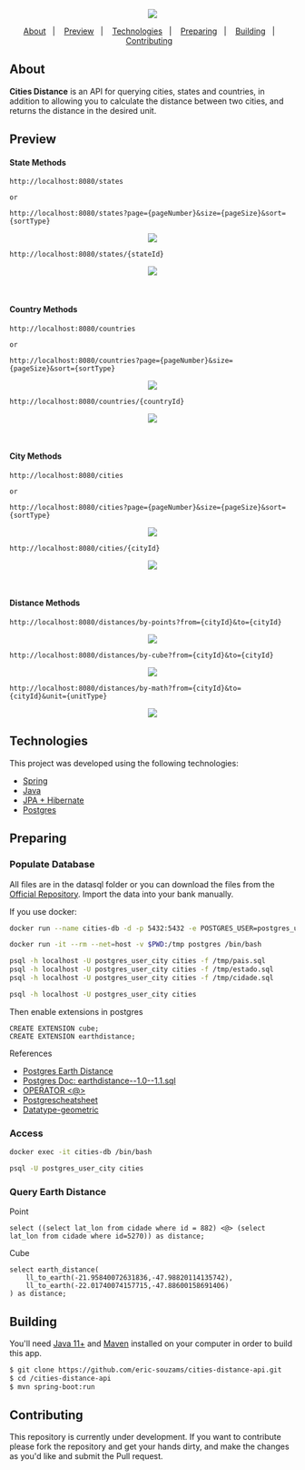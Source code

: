 <p align="center">
  <img src="./public/logo.png" />
</p>

<p align="center">
  <a href="#about">About</a>&nbsp;&nbsp;&nbsp;|&nbsp;&nbsp;&nbsp;
  <a href="#preview">Preview</a>&nbsp;&nbsp;&nbsp;|&nbsp;&nbsp;&nbsp;
  <a href="#technologies">Technologies</a>&nbsp;&nbsp;&nbsp;|&nbsp;&nbsp;&nbsp;
  <a href="#preparing">Preparing</a>&nbsp;&nbsp;&nbsp;|&nbsp;&nbsp;&nbsp;
  <a href="#building">Building</a>&nbsp;&nbsp;&nbsp;|&nbsp;&nbsp;&nbsp;
  <a href="#contributing">Contributing</a>&nbsp;&nbsp;&nbsp;
</p>

## About
<strong>Cities Distance</strong> is an API for querying cities, states and countries, in addition to allowing you to calculate the distance between two cities, and returns the distance in the desired unit.

## Preview
#### State Methods
```
http://localhost:8080/states

or

http://localhost:8080/states?page={pageNumber}&size={pageSize}&sort={sortType}
```
<p align="center">
  <img src="./public/2.png" />
</p>


```
http://localhost:8080/states/{stateId}
```
<p align="center">
  <img src="./public/1.png" />
</p>

<br/>

#### Country Methods
```
http://localhost:8080/countries

or

http://localhost:8080/countries?page={pageNumber}&size={pageSize}&sort={sortType}
```
<p align="center">
  <img src="./public/4.png" />
</p>

```
http://localhost:8080/countries/{countryId}
```
<p align="center">
  <img src="./public/3.png" />
</p>

<br/>

#### City Methods
```
http://localhost:8080/cities

or

http://localhost:8080/cities?page={pageNumber}&size={pageSize}&sort={sortType}
```
<p align="center">
  <img src="./public/6.png" />
</p>

```
http://localhost:8080/cities/{cityId}
```
<p align="center">
  <img src="./public/5.png" />
</p>

<br/>

#### Distance Methods
```
http://localhost:8080/distances/by-points?from={cityId}&to={cityId}
```
<p align="center">
  <img src="./public/7.png" />
</p>

```
http://localhost:8080/distances/by-cube?from={cityId}&to={cityId}
```
<p align="center">
  <img src="./public/8.png" />
</p>

```
http://localhost:8080/distances/by-math?from={cityId}&to={cityId}&unit={unitType}
```
<p align="center">
  <img src="./public/9.png" />
</p>


## Technologies
This project was developed using the following technologies:
- [Spring](https://spring.io/)
- [Java](https://www.oracle.com/br/java/technologies/javase-jdk11-downloads.html)
- [JPA + Hibernate](https://spring.io/projects/spring-data-jpa)
- [Postgres](https://www.postgresql.org/)


## Preparing
### Populate Database
All files are in the datasql folder or you can download the files from the [Official Repository](https://github.com/chinnonsantos/sql-paises-estados-cidades/tree/master/PostgreSQL).
Import the data into your bank manually. 

If you use docker:
```bash
docker run --name cities-db -d -p 5432:5432 -e POSTGRES_USER=postgres_user_city -e POSTGRES_PASSWORD=super_password -e POSTGRES_DB=cities postgres

docker run -it --rm --net=host -v $PWD:/tmp postgres /bin/bash

psql -h localhost -U postgres_user_city cities -f /tmp/pais.sql
psql -h localhost -U postgres_user_city cities -f /tmp/estado.sql
psql -h localhost -U postgres_user_city cities -f /tmp/cidade.sql

psql -h localhost -U postgres_user_city cities
```

Then enable extensions in postgres
```
CREATE EXTENSION cube; 
CREATE EXTENSION earthdistance;
```

References
* [Postgres Earth Distance](https://www.postgresql.org/docs/current/earthdistance.html)
* [Postgres Doc: earthdistance--1.0--1.1.sql](https://github.com/postgres/postgres/blob/master/contrib/earthdistance/earthdistance--1.0--1.1.sql)
* [OPERATOR <@>](https://github.com/postgres/postgres/blob/master/contrib/earthdistance/earthdistance--1.1.sql)
* [Postgrescheatsheet](https://postgrescheatsheet.com/#/tables)
* [Datatype-geometric](https://www.postgresql.org/docs/current/datatype-geometric.html)

### Access

```bash
docker exec -it cities-db /bin/bash

psql -U postgres_user_city cities
```

### Query Earth Distance

Point
```roomsql
select ((select lat_lon from cidade where id = 882) <@> (select lat_lon from cidade where id=5270)) as distance;
```

Cube
```roomsql
select earth_distance(
    ll_to_earth(-21.95840072631836,-47.98820114135742), 
    ll_to_earth(-22.01740074157715,-47.88600158691406)
) as distance;
```

## Building
You'll need [Java 11+](https://www.oracle.com/br/java/technologies/javase-jdk11-downloads.html) and [Maven](https://maven.apache.org/download.cgi) installed on your computer in order to build this app.
```bash
$ git clone https://github.com/eric-souzams/cities-distance-api.git
$ cd /cities-distance-api
$ mvn spring-boot:run
```


## Contributing
This repository is currently under development. If you want to contribute please fork the repository and get your hands dirty, and make the changes as you'd like and submit the Pull request.
